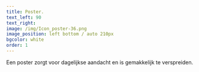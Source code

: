 ```yaml
---
title: Poster.
text_left: 90
text_right:
image: /img/Icon_poster-36.png
image_position: left bottom / auto 210px
bgcolor: white
order: 1
---
```


Een poster zorgt voor dagelijkse aandacht en is gemakkelijk te verspreiden.
